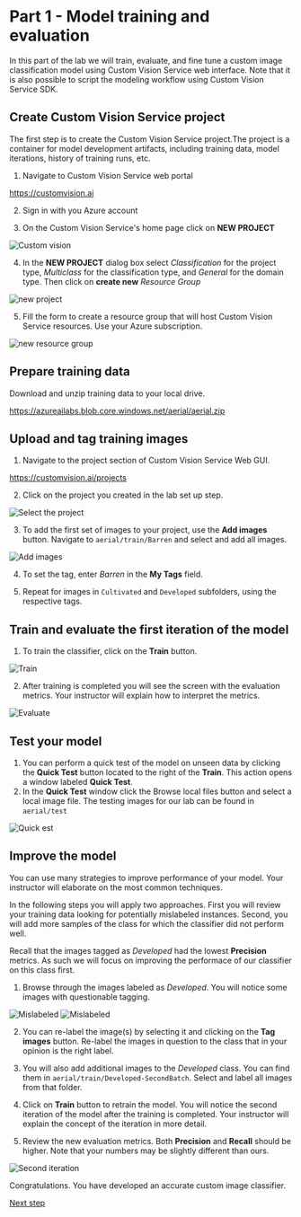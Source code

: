 # Part 1 - Model training and evaluation

In this part of the lab we will train, evaluate, and fine tune a custom image classification model using Custom Vision Service web interface. Note that it is also possible to script the modeling workflow using Custom Vision Service SDK. 

## Create Custom Vision Service project

The first step is to create the Custom Vision Service project.The project is a container for model development artifacts, including training data, model iterations, history of training runs, etc. 

1. Navigate to Custom Vision Service web portal

https://customvision.ai

2. Sign in with you Azure account

3. On the Custom Vision Service's home page click on **NEW PROJECT**

![Custom vision](images/projects.png)

4. In the **NEW PROJECT** dialog box select *Classification* for the project type, *Multiclass* for the classification type, and *General* for the domain type. Then click on **create new** *Resource Group*

![new project](images/newproject.png)

  
5. Fill the form to create a resource group that will host Custom Vision Service resources. Use your Azure subscription.

![new resource group](images/rg.png)


## Prepare training data
Download and unzip training data to your local drive.

https://azureailabs.blob.core.windows.net/aerial/aerial.zip


## Upload and tag training images
1. Navigate to the project section of Custom Vision Service Web GUI.

https://customvision.ai/projects

2. Click on the project you created in the lab set up step.

![Select the project](images/img4.PNG)

3. To add the first set of images to your project, use the **Add images** button. Navigate to `aerial/train/Barren` and select and add all images.

![Add images](images/img5.PNG)


4. To set the tag, enter *Barren* in the **My Tags** field. 

5. Repeat for images in `Cultivated` and `Developed` subfolders, using the respective tags.

## Train and evaluate the first iteration of the model
1. To train the classifier, click on the **Train** button.

![Train](images/img6.PNG)

2. After training is completed you will see the screen with the evaluation metrics. Your instructor will explain how to interpret the metrics.


![Evaluate](images/img7.PNG)


## Test your model
1. You can perform a quick test of the model on unseen data by clicking the **Quick Test** button located to the right of the **Train**. This action opens a window labeled **Quick Test**.
2. In the **Quick Test** window click the Browse local files button and select a local image file. The testing images for our lab can be found in `aerial/test`

![Quick est](images/img8.PNG)


## Improve the model
You can use many strategies to improve performance of your model. Your instructor will elaborate on the most common techniques. 

In the following steps you will apply two approaches. First you will review your training data looking for potentially mislabeled instances. Second, you will add more samples of the class for which the classifier did not perform well. 

Recall that the images tagged as *Developed* had the lowest **Precision** metrics. As such we will focus on improving the performace of our classifier on this class first.

1. Browse through the images labeled as *Developed*. You will notice some images with questionable tagging.

![Mislabeled](images/img9.PNG)
![Mislabeled](images/img10.PNG)

2. You can re-label the image(s) by selecting it and clicking on the **Tag images** button. Re-label the images in question to the class that in your opinion is the right label.

3. You will also add additional images to the *Developed* class. You can find them in `aerial/train/Developed-SecondBatch`. Select and label all images from that folder.

4. Click on **Train** button to retrain the model. You will notice the second iteration of the model after the training is completed. Your instructor will explain the concept of the iteration in more detail. 

5. Review the new evaluation metrics. Both **Precision** and **Recall** should be higher. Note that your numbers may be slightly different than ours.

![Second iteration](images/img11.PNG)


Congratulations. You have developed an accurate custom image classifier.

[Next step](predict.md)

